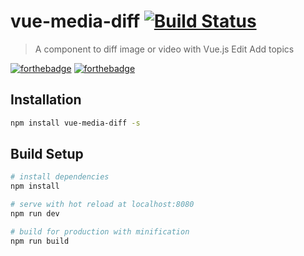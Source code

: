 # vue-media-diff [![Build Status](https://travis-ci.org/MKFMIKU/vue-media-diff.svg?branch=master)](https://travis-ci.org/MKFMIKU/vue-media-diff)

> A component to diff image or video with Vue.js Edit
  Add topics
  
[![forthebadge](http://forthebadge.com/images/badges/uses-js.svg)](http://forthebadge.com)
[![forthebadge](http://forthebadge.com/images/badges/built-with-love.svg)](http://forthebadge.com)
  
## Installation

```bash
npm install vue-media-diff -s
```

## Build Setup

``` bash
# install dependencies
npm install

# serve with hot reload at localhost:8080
npm run dev

# build for production with minification
npm run build
```
